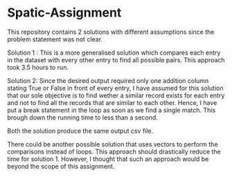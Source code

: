# Spatic-Assignment

This repository contains 2 solutions with different assumptions since the problem statement was not clear.

Solution 1 : This is a more generalised solution which compares each entry in the dataset with every other entry to find all possible pairs. This approach took 3.5 hours to run.

Solution 2: Since the desired output required only one addition column stating True or False in front of every entry, I have assumed for this solution that our sole objective is to find wether a similar record exists for each entry and not to find all the records that are similar to each other. Hence, I have put a break statement in the loop as soon as we find a single match. This brough down the running time to less than a second.

Both the solution produce the same output csv file.

There could be another possible solution that uses vectors to perform the comparisons instead of loops. This approach should drastically reduce the time for solution 1. However, I thought that such an approach would be beyond the scope of this assignment.

